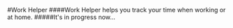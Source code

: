 #Work Helper
####Work Helper helps you track your time when working or at home.
#####It's in progress now...